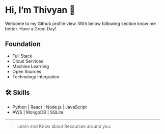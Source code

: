 # Hi, I’m Thivyan 👋
Welcome to my Github profile view. With below following section know me better. Have a Great Day!.



## Foundation
- Full Stack
- Cloud Services
- Machine Learning
- Open Sources
- Technology Integration


## 🛠️ Skills
- Python | React | Node.js | JavaScript
- AWS | MongoDB | SQLite



---

> Learn and Know about Resources around you.
